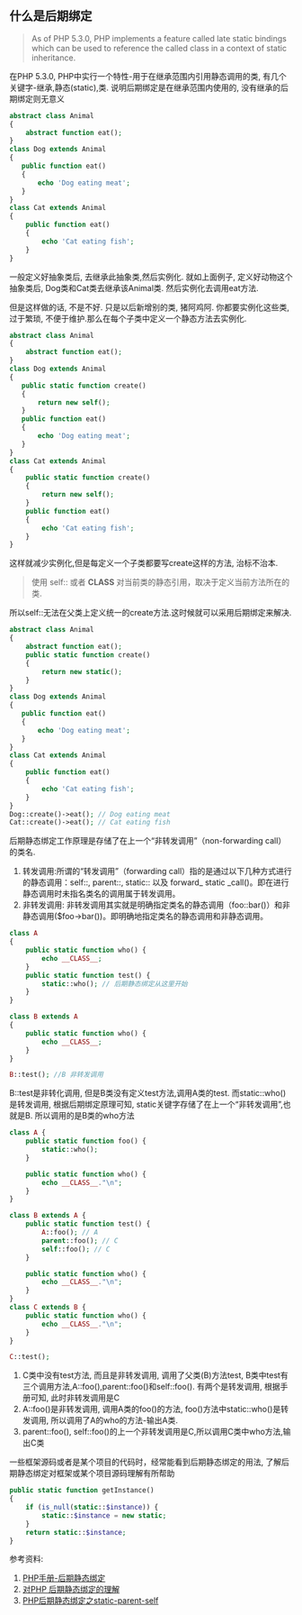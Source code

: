 ## 什么是后期绑定

> As of PHP 5.3.0, PHP implements a feature called late static bindings which can be used to reference the called class in a context of static inheritance.

在PHP 5.3.0, PHP中实行一个特性-用于在继承范围内引用静态调用的类, 有几个关键字-继承,静态(static),类. 说明后期绑定是在继承范围内使用的, 没有继承的后期绑定则无意义

```PHP
abstract class Animal
{
    abstract function eat();
}
class Dog extends Animal
{
   public function eat()
   {
       echo 'Dog eating meat';
   }
}
class Cat extends Animal
{
    public function eat()
	{
	    echo 'Cat eating fish';
	}
}
```

一般定义好抽象类后, 去继承此抽象类,然后实例化. 就如上面例子, 定义好动物这个抽象类后, Dog类和Cat类去继承该Animal类. 然后实例化去调用eat方法. 

但是这样做的话, 不是不好. 只是以后新增别的类, 猪阿鸡阿. 你都要实例化这些类, 过于繁琐, 不便于维护.那么在每个子类中定义一个静态方法去实例化.

```PHP
abstract class Animal
{
    abstract function eat();
}
class Dog extends Animal
{
   public static function create()
   {
       return new self();
   }
   public function eat()
   {
       echo 'Dog eating meat';
   }
}
class Cat extends Animal
{
    public static function create()
    {
        return new self();
    }
    public function eat()
	{
	    echo 'Cat eating fish';
	}
}
```
这样就减少实例化,但是每定义一个子类都要写create这样的方法, 治标不治本.

> 使用 self:: 或者 __CLASS__ 对当前类的静态引用，取决于定义当前方法所在的类.

所以self::无法在父类上定义统一的create方法.这时候就可以采用后期绑定来解决.
```PHP
abstract class Animal
{
    abstract function eat();
	public static function create()
    {
        return new static();
    }
}
class Dog extends Animal
{
   public function eat()
   {
       echo 'Dog eating meat';
   }
}
class Cat extends Animal
{
    public function eat()
	{
	    echo 'Cat eating fish';
	}
}
Dog::create()->eat(); // Dog eating meat
Cat::create()->eat(); // Cat eating fish
```
后期静态绑定工作原理是存储了在上一个“非转发调用”（non-forwarding call）的类名.

1. 转发调用:所谓的“转发调用”（forwarding call）指的是通过以下几种方式进行的静态调用：self::, parent::, static:: 以及 forward_ static _call()。即在进行静态调用时未指名类名的调用属于转发调用。
2. 非转发调用: 非转发调用其实就是明确指定类名的静态调用（foo::bar()）和非静态调用($foo->bar())。即明确地指定类名的静态调用和非静态调用。

```PHP
class A
{
    public static function who() {
        echo __CLASS__;
    }
    public static function test() {
        static::who(); // 后期静态绑定从这里开始
    }
}

class B extends A
{
    public static function who() {
        echo __CLASS__;
    }
}

B::test(); //B 非转发调用
```

B::test是非转化调用, 但是B类没有定义test方法,调用A类的test. 而static::who()是转发调用, 根据后期绑定原理可知, static关键字存储了在上一个“非转发调用”,也就是B. 所以调用的是B类的who方法

```PHP
class A {
    public static function foo() {
        static::who();
    }

    public static function who() {
        echo __CLASS__."\n";
    }
}

class B extends A {
    public static function test() {
        A::foo(); // A
        parent::foo(); // C
        self::foo(); // C
    }

    public static function who() {
        echo __CLASS__."\n";
    }
}
class C extends B {
    public static function who() {
        echo __CLASS__."\n";
    }
}

C::test();
```
1. C类中没有test方法, 而且是非转发调用, 调用了父类(B)方法test, B类中test有三个调用方法,A::foo(),parent::foo()和self::foo(). 有两个是转发调用, 根据手册可知, 此时非转发调用是C
2. A::foo()是非转发调用, 调用A类的foo()的方法, foo()方法中static::who()是转发调用, 所以调用了A的who的方法-输出A类.
3. parent::foo(), self::foo()的上一个非转发调用是C,所以调用C类中who方法,输出C类

一些框架源码或者是某个项目的代码时，经常能看到后期静态绑定的用法, 了解后期静态绑定对框架或某个项目源码理解有所帮助
```PHP
public static function getInstance()
{
    if (is_null(static::$instance)) {
        static::$instance = new static;
    }
    return static::$instance;
}
```

参考资料:
1. [PHP手册-后期静态绑定](http://php.net/manual/zh/language.oop5.late-static-bindings.php)
2. [对PHP 后期静态绑定的理解](http://tenpercent.top/2018/03/20/late-static-bindings/)
3. [PHP后期静态绑定之static-parent-self](http://www.findme.wang/blog/detail/id/240.html)
